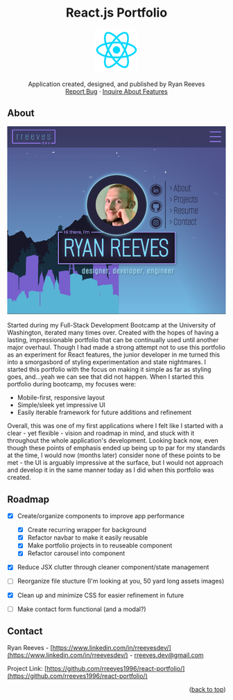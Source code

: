 <a name="readme-top"></a>

<div align="center">
<h1 align="center">React.js Portfolio</h1>

  <p align="center">
    <img src='./react_icon.png' alt='screenshot' width="100">
    <br />
    <br />
    Application created, designed, and published by Ryan Reeves
    <br />
    <a href="https://github.com/rreeves1996/react-portfolio/issues">Report Bug</a>
    ·
    <a href="https://github.com/rreeves1996/react-portfolio/features">Inquire About Features</a>
  </p>
</div>


## About

<img src='./Capture.PNG' alt='screenshot' width="600">

Started during my Full-Stack Development Bootcamp at the University of Washington, iterated many times over. Created with the hopes of having a lasting, impressionable portfolio that can be continually used until another major overhaul.
Though I had made a strong attempt not to use this portfolio as an experiment for React features, the junior developer in me turned this into a smorgasbord of styling experimentation and state nightmares. I started this portfolio with the focus on making it simple as far as styling goes, and...yeah we can see that did not happen. When I started this portfolio during bootcamp, my focuses were:
* Mobile-first, responsive layout
* Simple/sleek yet impressive UI
* Easily iterable framework for future additions and refinement

Overall, this was one of my first applications where I felt like I started with a clear - yet flexible - vision and roadmap in mind, and stuck with it throughout the whole application's development. Looking back now, even though these points of emphasis ended up being up to par for my standards at the time, I would now (months later) consider none of these points to be met - the UI is arguably impressive at the surface, but I would not approach and develop it in the same manner today as I did when this portfolio was created.


## Roadmap

- [x] Create/organize components to improve app performance
    - [x] Create recurring wrapper for background
    - [x] Refactor navbar to make it easily reusable
    - [x] Make portfolio projects in to reuseable component
    - [x] Refactor carousel into component
- [x] Reduce JSX clutter through cleaner component/state management
- [ ] Reorganize file stucture (I'm looking at you, 50 yard long assets images)
- [x] Clean up and minimize CSS for easier refinement in future
- [ ] Make contact form functional (and a modal?)


## Contact

Ryan Reeves - [https://www.linkedin.com/in/rreevesdev/](https://www.linkedin.com/in/rreevesdev/) - rreeves.dev@gmail.com

Project Link: [https://github.com/rreeves1996/react-portfolio/](https://github.com/rreeves1996/react-portfolio/)

<p align="right">(<a href="#readme-top">back to top</a>)</p>
